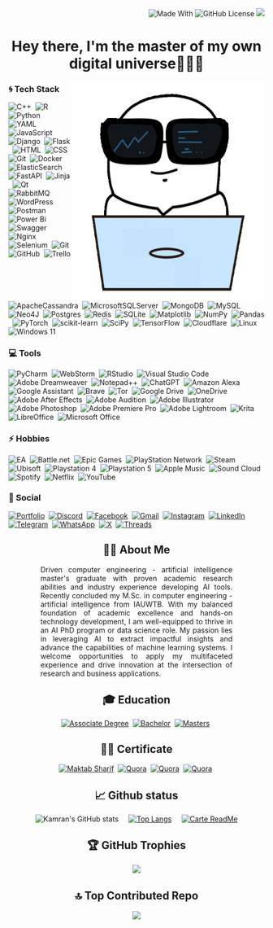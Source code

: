 <div align="right">

![Made With](https://img.shields.io/badge/Made%20with-Markdown-1f429f.svg) ![GitHub License](https://img.shields.io/github/license/Kamran-Moqadam/Kamran-Moqadam?color=1f429f)
[![](https://visitcount.itsvg.in/api?id=Kamran-Moqadam&label=Profile%20Views&color=1&icon=5&pretty=true)](https://visitcount.itsvg.in)

</div>
<h1 align="center">Hey there, I'm the master of my own digital universe<span>🤯🐼🚀</span></h1>

<img align="right" src="src/assets/image/readme.gif" alt="readme-gif" width="380" height="431">


[//]: # (Tech Stack)
<div align="left">

### 🌀 Tech Stack
![C++](https://img.shields.io/badge/-c++-05122A?style=flat&logo=c%2B%2B)&nbsp;
![R](https://img.shields.io/badge/-R-05122A?style=flat&logo=R)&nbsp;
![Python](https://img.shields.io/badge/Python-05122A?style=flat&logo=Python&logoColor=1572B6)&nbsp;
![YAML](https://img.shields.io/badge/-YAML-05122A?style=flat&logo=YAML)&nbsp;
![JavaScript](https://img.shields.io/badge/-JavaScript-05122A?style=flat&logo=javascript)&nbsp;
![Django](https://img.shields.io/badge/-Django-05122A?style=flat&logo=django)&nbsp;
![Flask](https://img.shields.io/badge/-Flask-05122A?style=flat&logo=flask)&nbsp;
![HTML](https://img.shields.io/badge/-HTML-05122A?style=flat&logo=HTML5)&nbsp;
![CSS](https://img.shields.io/badge/-CSS-05122A?style=flat&logo=CSS3&logoColor=1572B6)&nbsp;
![Git](https://img.shields.io/badge/-Git-05122A?style=flat&logo=git)&nbsp;
![Docker](https://img.shields.io/badge/-Docker-05122A?style=flat&logo=docker)&nbsp;
![ElasticSearch](https://img.shields.io/badge/-ElasticSearch-05122A?style=flat&logo=elasticsearch)&nbsp;
![FastAPI](https://img.shields.io/badge/-FastAPI-05122A?style=flat&logo=FastAPI)&nbsp;
![Jinja](https://img.shields.io/badge/-Jinja-05122A?style=flat&logo=Jinja)&nbsp;
![Qt](https://img.shields.io/badge/-Qt-05122A?style=flat&logo=Qt)&nbsp;
![RabbitMQ](https://img.shields.io/badge/-RabbitMQ-05122A?style=flat&logo=RabbitMQ)&nbsp;
![WordPress](https://img.shields.io/badge/-WordPress-05122A?style=flat&logo=WordPress)&nbsp;
![Postman](https://img.shields.io/badge/-Postman-05122A?style=flat&logo=Postman)&nbsp;
![Power Bi](https://img.shields.io/badge/-Power%20Bi-05122A?style=flat&logo=powerbi)&nbsp;
![Swagger](https://img.shields.io/badge/-Swagger-05122A?style=flat&logo=Swagger)&nbsp;
![Nginx](https://img.shields.io/badge/-Nginx-05122A?style=flat&logo=Nginx)&nbsp;
![Selenium](https://img.shields.io/badge/-Selenium-05122A?style=flat&logo=Selenium)&nbsp;
![Git](https://img.shields.io/badge/-Git-05122A?style=flat&logo=Git)&nbsp;
![GitHub](https://img.shields.io/badge/-GitHub-05122A?style=flat&logo=GitHub)&nbsp;
![Trello](https://img.shields.io/badge/-Trello-05122A?style=flat&logo=Trello)&nbsp;
![ApacheCassandra](https://img.shields.io/badge/-ApacheCassandra-05122A?style=flat&logo=ApacheCassandra)&nbsp;
![MicrosoftSQLServer](https://img.shields.io/badge/-MicrosoftSQLServer-05122A?style=flat&logo=MicrosoftSQLServer)&nbsp;
![MongoDB](https://img.shields.io/badge/-MongoDB-05122A?style=flat&logo=MongoDB)&nbsp;
![MySQL](https://img.shields.io/badge/-MySQL-05122A?style=flat&logo=MySQL&logoColor=white)&nbsp;
![Neo4J](https://img.shields.io/badge/-Neo4J-05122A?style=flat&logo=Neo4J)&nbsp;
![Postgres](https://img.shields.io/badge/-Postgres-05122A?style=flat&logo=postgresql&logoColor=white)&nbsp;
![Redis](https://img.shields.io/badge/-Redis-05122A?style=flat&logo=Redis)&nbsp;
![SQLite](https://img.shields.io/badge/-SQLite-05122A?style=flat&logo=SQLite)&nbsp;
![Matplotlib](https://img.shields.io/badge/-Matplotlib-05122A?style=flat&logo=matplotlib)&nbsp;
![NumPy](https://img.shields.io/badge/-NumPy-05122A?style=flat&logo=NumPy)&nbsp;
![Pandas](https://img.shields.io/badge/-Pandas-05122A?style=flat&logo=Pandas)&nbsp;
![PyTorch](https://img.shields.io/badge/-PyTorch-05122A?style=flat&logo=PyTorch)&nbsp;
![scikit-learn](https://img.shields.io/badge/-Scikit--Learn-05122A?style=flat&logo=scikit-learn)&nbsp;
![SciPy](https://img.shields.io/badge/-SciPy-05122A?style=flat&logo=SciPy)&nbsp;
![TensorFlow](https://img.shields.io/badge/-TensorFlow-05122A?style=flat&logo=TensorFlow)&nbsp;
![Cloudflare](https://img.shields.io/badge/-Cloudflare-05122A?style=flat&logo=Cloudflare)&nbsp;
![Linux](https://img.shields.io/badge/-Linux-05122A?style=flat&logo=Linux)&nbsp;
![Windows 11](https://img.shields.io/badge/-Windows%2011-05122A?style=flat&logo=Windows%2011)&nbsp;
### 💻 Tools
![PyCharm](https://img.shields.io/badge/-PyCharm-05122A?style=flat&logo=PyCharm)&nbsp;
![WebStorm](https://img.shields.io/badge/-WebStorm-05122A?style=flat&logo=WebStorm)&nbsp;
![RStudio](https://img.shields.io/badge/-RStudio-05122A?style=flat&logo=RStudio)&nbsp;
![Visual Studio Code](https://img.shields.io/badge/-Visual%20Studio%20Code-05122A?style=flat&logo=visual-studio-code)&nbsp;
![Adobe Dreamweaver](https://img.shields.io/badge/-Adobe%20Dreamweaver-05122A?style=flat&logo=Adobe%20Dreamweaver)&nbsp;
![Notepad++](https://img.shields.io/badge/-Notepad++-05122A?style=flat&logo=notepad%2b%2b)&nbsp;
![ChatGPT](https://img.shields.io/badge/-ChatGPT-05122A?style=flat&logo=openai)&nbsp;
![Amazon Alexa](https://img.shields.io/badge/-amazon%20alexa-05122A?style=flat&logo=amazon%20alexa)&nbsp;
![Google Assistant](https://img.shields.io/badge/-google%20assistant-05122A?style=flat&logo=google%20assistant)&nbsp;
![Brave](https://img.shields.io/badge/-Brave-05122A?style=flat&logo=Brave)&nbsp;
![Tor](https://img.shields.io/badge/-Tor-05122A?style=flat&logo=Tor-Browser)&nbsp;
![Google Drive](https://img.shields.io/badge/-Google%20Drive-05122A?style=flat&logo=googledrive)&nbsp;
![OneDrive](https://img.shields.io/badge/-OneDrive-05122A?style=flat&logo=Microsoft%20OneDrive)&nbsp;
![Adobe After Effects](https://img.shields.io/badge/-Adobe%20After%20Effects-05122A?style=flat&logo=Adobe%20After%20Effects)&nbsp;
![Adobe Audition](https://img.shields.io/badge/-Adobe%20Audition-05122A?style=flat&logo=Adobe%20Audition)&nbsp;
![Adobe Illustrator](https://img.shields.io/badge/-Adobe%20Illustrator-05122A?style=flat&logo=Adobe%20Illustrator)&nbsp;
![Adobe Photoshop](https://img.shields.io/badge/-Adobe%20Photoshop-05122A?style=flat&logo=Adobe%20Photoshop)&nbsp;
![Adobe Premiere Pro](https://img.shields.io/badge/-Adobe%20Premiere%20Pro-05122A?style=flat&logo=Adobe%20Premiere%20Pro)&nbsp;
![Adobe Lightroom](https://img.shields.io/badge/-Adobe%20Lightroom-05122A?style=flat&logo=Adobe%20Lightroom)&nbsp;
![Krita](https://img.shields.io/badge/-Krita-05122A?style=flat&logo=Krita)&nbsp;
![LibreOffice](https://img.shields.io/badge/-LibreOffice-05122A?style=flat&logo=LibreOffice)&nbsp;
![Microsoft Office](https://img.shields.io/badge/-Microsoft_Office-05122A?style=flat&logo=windows-xp)&nbsp;
### ⚡ Hobbies
![EA](https://img.shields.io/badge/-EA-05122A?style=flat&logo=EA)&nbsp;
![Battle.net](https://img.shields.io/badge/-Battle.net-05122A?style=flat&logo=Battle.net)&nbsp;
![Epic Games](https://img.shields.io/badge/-Epic%20Games-05122A?style=flat&logo=epicgames)&nbsp;
![PlayStation Network](https://img.shields.io/badge/-PSN-05122A?style=flat&logo=Playstation)&nbsp;
![Steam](https://img.shields.io/badge/-Steam-05122A?style=flat&logo=Steam)&nbsp;
![Ubisoft](https://img.shields.io/badge/-Ubisoft-05122A?style=flat&logo=Ubisoft)&nbsp;
![Playstation 4](https://img.shields.io/badge/-Playstation%204-05122A?style=flat&logo=playstation-4)&nbsp;
![Playstation 5](https://img.shields.io/badge/-Playstation%205-05122A?style=flat&logo=playstation-5)&nbsp;
![Apple Music](https://img.shields.io/badge/-Apple_Music-05122A?style=flat&logo=apple-music)&nbsp;
![Sound Cloud](https://img.shields.io/badge/-Sound%20Cloud-05122A?style=flat&logo=soundcloud)&nbsp;
![Spotify](https://img.shields.io/badge/-Spotify-05122A?style=flat&logo=Spotify)&nbsp;
![Netflix](https://img.shields.io/badge/-Netflix-05122A?style=flat&logo=Netflix)&nbsp;
![YouTube](https://img.shields.io/badge/-YouTube-05122A?style=flat&logo=YouTube)&nbsp;

### 💬 Social
[![Portfolio](https://img.shields.io/badge/-Portfolio-05122A?style=flat&logo=firefox&link=https://kamranmoqadam.com)](https://kamranmoqadam.com)&nbsp;
[![Discord](https://img.shields.io/badge/-Discord-05122A?style=flat&logo=Discord&link=https://discord.com/users/kamranmoqadam)](https://discord.com/users/kamranmoqadam)&nbsp;
[![Facebook](https://img.shields.io/badge/-Facebook-05122A?style=flat&logo=Facebook&link=https://facebook.com/Kamranmoqadam)](https://facebook.com/Kamranmoqadam)&nbsp;
[![Gmail](https://img.shields.io/badge/-Gmail-05122A?style=flat&logo=Gmail&link=kamranmoqadam97@gmail.com)](mailto:kamranmoqadam97@gmail.com)&nbsp;
[![Instagram](https://img.shields.io/badge/-Instagram-05122A?style=flat&logo=Instagram&link=https://instagram.com/kamranmoqadam/)](https://instagram.com/kamranmoqadam/)&nbsp;
[![LinkedIn](https://img.shields.io/badge/-LinkedIn-05122A?style=flat&logo=LinkedIn&link=https://linkedin.com/in/kamran-moqadam/)](https://linkedin.com/in/kamran-moqadam/)&nbsp;
[![Telegram](https://img.shields.io/badge/-Telegram-05122A?style=flat&logo=Telegram&link=https://t.me/kamranmoqadam)](https://t.me/kamranmoqadam)&nbsp;
[![WhatsApp](https://img.shields.io/badge/-WhatsApp-05122A?style=flat&logo=WhatsApp&link=https://wa.me/qr/G4JDLHOWVZHNM1)](https://wa.me/qr/G4JDLHOWVZHNM1)&nbsp;
[![X](https://img.shields.io/badge/-X-05122A?style=flat&logo=X&link=https://twitter.com/KamranMoqadam)](https://twitter.com/KamranMoqadam)&nbsp;
[![Threads](https://img.shields.io/badge/-Threads-05122A?style=flat&logo=Threads&link=https://www.threads.net/@kamranmoqadam)](https://www.threads.net/@kamranmoqadam)&nbsp;
</div>
<div align="center">

## 🦸‍♂️ About Me
<p  style="text-align: justify;width: 75%;">
        Driven computer engineering - artificial intelligence master's graduate with proven academic research abilities and industry experience developing AI tools. Recently concluded my M.Sc. in computer engineering - artificial intelligence from IAUWTB. With my balanced foundation of academic excellence and hands-on technology development, I am well-equipped to thrive in an AI PhD program or data science role. My passion lies in leveraging AI to extract impactful insights and advance the capabilities of machine learning systems. I welcome opportunities to apply my multifaceted experience and drive innovation at the intersection of research and business applications.
</p>

## 🎓 Education
[![Associate Degree](https://img.shields.io/badge/-Associate%20Degree-05122A?style=flat&link=https://yi.iau.ir/en)](https://yi.iau.ir/en)&nbsp;
[![Bachelor](https://img.shields.io/badge/-Bachelor%20Degree-05122A?style=flat&link=https://ctb.iau.ir/fa)](https://ctb.iau.ir/fa)&nbsp;
[![Masters](https://img.shields.io/badge/-Masters%20Degree-05122A?style=flat&link=https://wtb.iau.ir/fa)](https://wtb.iau.ir/fa)&nbsp;


## 🧑‍💻 Certificate
[![Maktab Sharif](https://img.shields.io/badge/-Python%20Coding%20Bootcamp-05122A?style=flat&logo=Tutanota&logoColor=685EA9&link=https://maktabsharif.ir/employee)](https://maktabsharif.ir/employee)&nbsp;
[![Quora](https://img.shields.io/badge/-Fundamentals%20Of%20Python%20Programming-05122A?style=flat&logo=Quora&logoColor=1572B6&link=https://quera.org/certificate/K0la1d1Y/)](https://quera.org/certificate/K0la1d1Y/)&nbsp;
[![Quora](https://img.shields.io/badge/-Advanced%20Python%20Programming-05122A?style=flat&logo=Quora&logoColor=1572B6&link=https://quera.org/certificate/PjzqOxKw/)](https://quera.org/certificate/PjzqOxKw/)&nbsp;
[![Quora](https://img.shields.io/badge/-Level%20Up-05122A?style=flat&logo=Quora&logoColor=1572B6&link=https://quera.org/certificate/qUrkn1j1/)](https://quera.org/certificate/qUrkn1j1/)&nbsp;
## 📈 Github status
![Kamran's GitHub stats](https://github-readme-stats.vercel.app/api?username=Kamran-Moqadam&theme=algolia&show_icons=true)&nbsp;&nbsp;&nbsp;&nbsp;&nbsp;[![Top Langs](https://github-readme-stats.vercel.app/api/top-langs/?username=Kamran-Moqadam&layout=compact&theme=algolia)](https://github.com/Kamran-Moqadam/Kamran-Moqadam)&nbsp;&nbsp;&nbsp;&nbsp;&nbsp;[![Carte ReadMe](https://github-readme-stats.vercel.app/api/pin/?username=Kamran-Moqadam&repo=Kamran-Moqadam&theme=algolia)](https://github.com/Kamran-Moqadam/Kamran-Moqadam)
## 🏆 GitHub Trophies
![](https://github-profile-trophy.vercel.app/?username=Kamran-Moqadam&theme=algolia&no-frame=false&no-bg=true&margin-w=4)
## 🔝 Top Contributed Repo
![](https://github-contributor-stats.vercel.app/api?username=Kamran-Moqadam&limit=5&theme=algolia&combine_all_yearly_contributions=true)
</div>